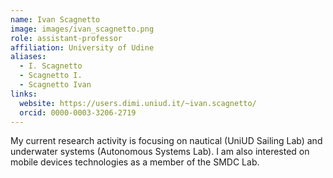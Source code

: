 ```yaml
---
name: Ivan Scagnetto
image: images/ivan_scagnetto.png
role: assistant-professor
affiliation: University of Udine
aliases:
  - I. Scagnetto
  - Scagnetto I.
  - Scagnetto Ivan
links:
  website: https://users.dimi.uniud.it/~ivan.scagnetto/
  orcid: 0000-0003-3206-2719
---
```


My current research activity is focusing on nautical (UniUD Sailing Lab) and underwater systems (Autonomous Systems Lab). I am also interested on mobile devices technologies as a member of the SMDC Lab.
